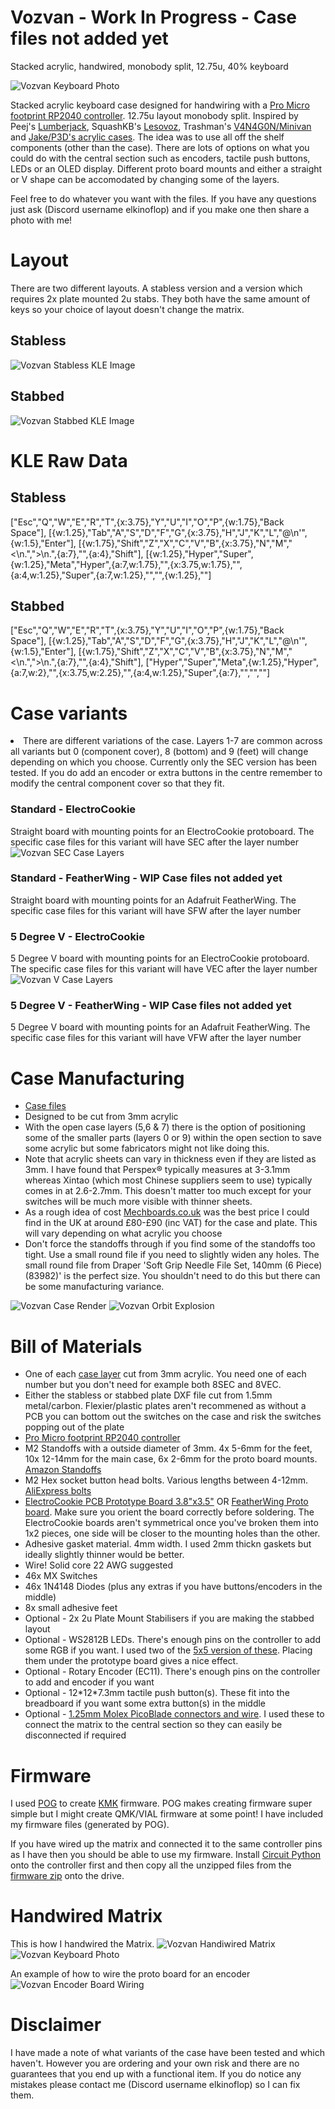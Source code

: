 # Vozvan - Work In Progress - Case files not added yet
Stacked acrylic, handwired, monobody split, 12.75u, 40% keyboard

<img src="https://github.com/ElKinoflop/Barghest/blob/main/images/placeholder.jpg" alt="Vozvan Keyboard Photo">

Stacked acrylic keyboard case designed for handwiring with a <a href="https://mechboards.co.uk/products/pro-micro-5v?_pos=2&_sid=c64ff0323&_ss=r" target="_blank">Pro Micro footprint RP2040 controller</a>. 12.75u layout monobody split. Inspired by Peej's <a href="https://github.com/peej/lumberjack-keyboard" target="_blank">Lumberjack</a>, SquashKB's <a href="https://www.instagram.com/squash_kb/?hl=en-gb">Lesovoz</a>, Trashman's <a href="https://trashman.wiki/keyboards/v4n4g0n">V4N4G0N/Minivan</a> and <a href="https://p3dstore.notion.site/P3Dstore-Open-Source-Project-List-6e85900337294e769fb7b8fa68d68f27">Jake/P3D's acrylic cases</a>. The idea was to use all off the shelf components (other than the case). There are lots of options on what you could do with the central section such as encoders, tactile push buttons, LEDs or an OLED display. Different proto board mounts and either a straight or V shape can be accomodated by changing some of the layers.

Feel free to do whatever you want with the files. If you have any questions just ask (Discord username elkinoflop) and if you make one then share a photo with me!

<h1>Layout</h1>
There are two different layouts. A stabless version and a version which requires 2x plate mounted 2u stabs. They both have the same amount of keys so your choice of layout doesn't change the matrix.

<h2>Stabless</h2>
<img src="https://github.com/ElKinoflop/Vozvan/blob/main/images/Vozvan%20Handwire%20KLE.jpg" alt="Vozvan Stabless KLE Image">

<h2>Stabbed</h2>
<img src="https://github.com/ElKinoflop/Vozvan/blob/main/images/Vozvan%20Stabbed%20KLE.jpg" alt="Vozvan Stabbed KLE Image">

<h1>KLE Raw Data</h1>
<h2>Stabless</h2>
["Esc","Q","W","E","R","T",{x:3.75},"Y","U","I","O","P",{w:1.75},"Back<br>Space"],
[{w:1.25},"Tab","A","S","D","F","G",{x:3.75},"H","J","K","L","@\n'",{w:1.5},"Enter"],
[{w:1.75},"Shift","Z","X","C","V","B",{x:3.75},"N","M","<\n.",">\n.",{a:7},"",{a:4},"Shift"],
[{w:1.25},"Hyper","Super",{w:1.25},"Meta","Hyper",{a:7,w:1.75},"",{x:3.75,w:1.75},"",{a:4,w:1.25},"Super",{a:7,w:1.25},"","",{w:1.25},""]

<h2>Stabbed</h2>
["Esc","Q","W","E","R","T",{x:3.75},"Y","U","I","O","P",{w:1.75},"Back<br>Space"],
[{w:1.25},"Tab","A","S","D","F","G",{x:3.75},"H","J","K","L","@\n'",{w:1.5},"Enter"],
[{w:1.75},"Shift","Z","X","C","V","B",{x:3.75},"N","M","<\n.",">\n.",{a:7},"",{a:4},"Shift"],
["Hyper","Super","Meta",{w:1.25},"Hyper",{a:7,w:2},"",{x:3.75,w:2.25},"",{a:4,w:1.25},"Super",{a:7},"","",""]

<h1>Case variants</h1>
<li>There are different variations of the case. Layers 1-7 are common across all variants but 0 (component cover), 8 (bottom) and 9 (feet) will change depending on which you choose. Currently only the SEC version has been tested. If you do add an encoder or extra buttons in the centre remember to modify the central component cover so that they fit.</li>
<h3>Standard - ElectroCookie</h3>
Straight board with mounting points for an ElectroCookie protoboard. The specific case files for this variant will have SEC after the layer number

<img src="https://github.com/ElKinoflop/Vozvan/blob/main/images/Vozvan%20Combined.png" alt="Vozvan SEC Case Layers">

<h3>Standard - FeatherWing - WIP Case files not added yet</h3>
Straight board with mounting points for an Adafruit FeatherWing. The specific case files for this variant will have SFW after the layer number
<h3>5 Degree V - ElectroCookie</h3>
5 Degree V board with mounting points for an ElectroCookie protoboard. The specific case files for this variant will have VEC after the layer number

<img src="https://github.com/ElKinoflop/Vozvan/blob/main/images/Vozvan%20V%20Combined.png" alt="Vozvan V Case Layers">

<h3>5 Degree V - FeatherWing - WIP Case files not added yet</h3>
5 Degree V board with mounting points for an Adafruit FeatherWing. The specific case files for this variant will have VFW after the layer number

<h1>Case Manufacturing</h1>
<ul>
  <li><a href="https://github.com/ElKinoflop/Vozvan/tree/main/Case%20Files" target="_blank">Case files</a></li>
  <li>Designed to be cut from 3mm acrylic</li>
  <li>With the open case layers (5,6 & 7) there is the option of positioning some of the smaller parts (layers 0 or 9) within the open section to save some acrylic but some fabricators might not like doing this.</li>
  <li>Note that acrylic sheets can vary in thickness even if they are listed as 3mm. I have found that Perspex® typically measures at 3-3.1mm whereas Xintao (which most Chinese suppliers seem to use) typically comes in at 2.6-2.7mm. This doesn't matter too much except for your switches will be much more visible with thinner sheets.</li>
  <li>As a rough idea of cost <a href="https://mechboards.co.uk/" target="_blank">Mechboards.co.uk</a> was the best price I could find in the UK at around £80-£90 (inc VAT) for the case and plate. This will vary depending on what acrylic you choose</li>
  <li>Don't force the standoffs through if you find some of the standoffs too tight. Use a small round file if you need to slightly widen any holes. The small round file from Draper 'Soft Grip Needle File Set, 140mm (6 Piece) (83982)' is the perfect size. You shouldn't need to do this but there can be some manufacturing variance.</li>
</ul>

<img src="https://github.com/ElKinoflop/Vozvan/blob/main/images/9d9e7bed-2c7b-4b43-9d6c-c64e370a0fa1.PNG" alt="Vozvan Case Render">

<img src="https://github.com/ElKinoflop/Vozvan/blob/main/images/Vozvan%20Orbit%20Explode.gif" alt="Vozvan Orbit Explosion">

<h1>Bill of Materials</h1>
<ul>
  <li>One of each <a href="https://github.com/ElKinoflop/Vozvan/tree/main/Case%20Files" target="_blank">case layer</a> cut from 3mm acrylic. You need one of each number but you don't need for example both 8SEC and 8VEC.</li>
  <li>Either the stabless or stabbed plate DXF file cut from 1.5mm metal/carbon. Flexier/plastic plates aren't recommened as without a PCB you can bottom out the switches on the case and risk the switches popping out of the plate</li>
  <li><a href="https://mechboards.co.uk/products/pro-micro-5v?_pos=2&_sid=c64ff0323&_ss=r" target="_blank">Pro Micro footprint RP2040 controller</a></li>
  <li>M2 Standoffs with a outside diameter of 3mm. 4x 5-6mm for the feet, 10x 12-14mm for the main case, 6x 2-6mm for the proto board mounts. <a href="https://amzn.eu/d/8H1HG6Y" target="_blank">Amazon Standoffs</a></li></li>
  <li>M2 Hex socket button head bolts. Various lengths between 4-12mm. <a href="https://www.aliexpress.com/item/32969042589.html" target="_blank">AliExpress bolts</a></li>
  <li><a href="https://www.amazon.co.uk/dp/B08151V9TS?ref=ppx_yo2ov_dt_b_fed_asin_title" target="_blank">ElectroCookie PCB Prototype Board 3.8"x3.5"</a> OR <a href="https://www.adafruit.com/product/2884" target="_blank">FeatherWing Proto board</a>. Make sure you orient the board correctly before soldering. The ElectroCookie boards aren't symmetrical once you've broken them into 1x2 pieces, one side will be closer to the mounting holes than the other.</li>
  <li>Adhesive gasket material. 4mm width. I used 2mm thickn gaskets but ideally slightly thinner would be better.</li>
  <li>Wire! Solid core 22 AWG suggested</li>
  <li>46x MX Switches</li>
  <li>46x 1N4148 Diodes (plus any extras if you have buttons/encoders in the middle)</li>
  <li>8x small adhesive feet</li>
  <li>Optional - 2x 2u Plate Mount Stabilisers if you are making the stabbed layout</li>
  <li>Optional - WS2812B LEDs. There's enough pins on the controller to add some RGB if you want. I used two of the <a href="https://www.aliexpress.com/item/1005007273486672.html" target="_blank">5x5 version of these</a>. Placing them under the prototype board gives a nice effect.</li>
  <li>Optional - Rotary Encoder (EC11). There's enough pins on the controller to add and encoder if you want</li>
  <li>Optional - 12*12*7.3mm tactile push button(s). These fit into the breadboard if you want some extra button(s) in the middle</li>
  <li>Optional - <a href="https://www.amazon.co.uk/dp/B08RMQP6YP?ref=ppx_yo2ov_dt_b_fed_asin_title" target="_blank">1.25mm Molex PicoBlade connectors and wire</a>. I used these to connect the matrix to the central section so they can easily be disconnected if required</li>
</ul>

<h1>Firmware</h1>
I used <a href="https://github.com/JanLunge/pog" target="_blank">POG</a>  to create <a href="https://github.com/KMKfw/kmk_firmware" target="_blank">KMK</a> firmware. POG makes creating firmware super simple but I might create QMK/VIAL firmware at some point!
I have included my firmware files (generated by POG). 

If you have wired up the matrix and connected it to the same controller pins as I have then you should be able to use my firmware. Install <a href="https://circuitpython.org/board/0xcb_helios/" target="_blank">Circuit Python</a> onto the controller first and then copy all the unzipped files from the <a href="https://github.com/ElKinoflop/Vozvan/blob/main/Firmware/Vozvan%20POG%20Firmware.zip" target="_blank">firmware zip</a> onto the drive.

<h1>Handwired Matrix</h1>
This is how I handwired the Matrix.
<img src="https://github.com/ElKinoflop/Vozvan/blob/main/images/Vozvan%20Matrix%20Pins.png" alt="Vozvan Handiwired Matrix">

<img src="https://github.com/ElKinoflop/Barghest/blob/main/images/placeholder.jpg" alt="Vozvan Keyboard Photo">

An example of how to wire the proto board for an encoder
<img src="https://github.com/ElKinoflop/Vozvan/blob/main/images/Vozvan%20Encoder%20Board%20Wiring.jpg" alt="Vozvan Encoder Board Wiring">

<h1>Disclaimer</h1>
I have made a note of what variants of the case have been tested and which haven't. However you are ordering and your own risk and there are no guarantees that you end up with a functional item. If you do notice any mistakes please contact me (Discord username elkinoflop) so I can fix them.
